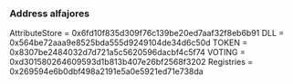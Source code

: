 ### Address alfajores

AttributeStore = 0x6fd10f835d309f76c139be20ed7aaf32f8eb6b91
DLL = 0x564be72aaa9e8525bda555d9249104de34d6c50d
TOKEN = 0x8307be2484032d7d721a5c5620596dacbf4c5f74
VOTING = 0xd301580264609593d1b813b407e26bf2568f3202
Registries = 0x269594e6b0dbf498a2191e5a0e5921ed71e738da
